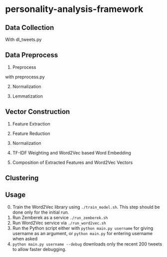 # personality-analysis-framework





## Data Collection

With dl_tweets.py

## Data Preprocess

1. Preprocess

with preprocess.py

2. Normalization

3. Lemmatization

## Vector Construction

1. Feature Extraction

2. Feature Reduction

3. Normalization

4. TF-IDF Weighting and Word2Vec based Word Embedding

5. Composition of Extracted Features and Word2Vec Vectors

## Clustering



## Usage
0. Train the Word2Vec library using ```./train_model.sh```. This step should be done only for the initial run.
1. Run Zemberek as a service ```./run_zemberek.sh``` 
2. Run Word2Vec service via ```./run_word2vec.sh```
3. Run the Python script either with ```python main.py username``` for giving username as an argument, or ```python main.py``` for entering username when asked
4. ```python main.py username --debug``` downloads only the recent 200 tweets to allow faster debugging.